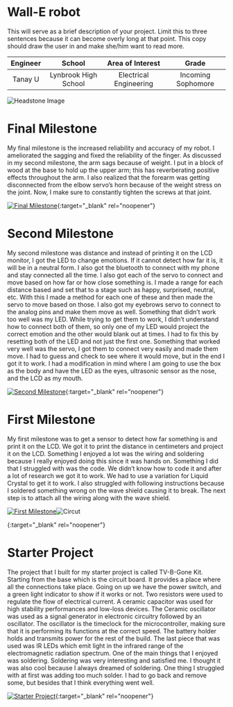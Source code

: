 # Wall-E robot
This will serve as a brief description of your project. Limit this to three sentences because it can become overly long at that point. This copy should draw the user in and make she/him want to read more.

| **Engineer** | **School** | **Area of Interest** | **Grade** |
|:--:|:--:|:--:|:--:|
| Tanay U | Lynbrook High School | Electrical Engineering | Incoming Sophomore

![Headstone Image](https://lh3.googleusercontent.com/pw/AM-JKLUDq0wRC3qR9qC5dYnIvFOpMj4jKLpGfRvcibnBTSsitnyis_B0NCvtoEBhJSYmV1hCXXPMaOhh-L79sPwUqw2xq2A0KSKWGnK1KC7m80ClOUeC7SOpc8dQ0Sw4YNlts_xtgwZ6cQIKO-CQrxXjb9zQ=w742-h741-no?authuser=0)
  
# Final Milestone
My final milestone is the increased reliability and accuracy of my robot. I ameliorated the sagging and fixed the reliability of the finger. As discussed in my second milestone, the arm sags because of weight. I put in a block of wood at the base to hold up the upper arm; this has reverberating positive effects throughout the arm. I also realized that the forearm was getting disconnected from the elbow servo’s horn because of the weight stress on the joint. Now, I make sure to constantly tighten the screws at that joint. 

[![Final Milestone](https://res.cloudinary.com/marcomontalbano/image/upload/v1612573869/video_to_markdown/images/youtube--F7M7imOVGug-c05b58ac6eb4c4700831b2b3070cd403.jpg )](https://www.youtube.com/watch?v=F7M7imOVGug&feature=emb_logo "Final Milestone"){:target="_blank" rel="noopener"}

# Second Milestone
My second milestone was distance and instead of printing it on the LCD monitor, I got the LED to change emotions. If it cannot detect how far it is, it will be in a neutral form. I also got the bluetooth to connect with my phone and stay connected all the time. I also got each of the servo to connect and move based on how far or how close something is. I made a range for each distance based and set that to a stage such as happy, surprised, neutral, etc. With this I made a method for each one of these and then made the servo to move based on those. I also got my eyebrows servo to connect to the analog pins and make them move as well. Something that didn’t work too well was my LED. While trying to get them to work, I didn’t understand how to connect both of them, so only one of my LED would project the correct emotion and the other would blank out at times. I had to fix this by resetting both of the LED and not just the first one. Something that worked very well was the servo, I got them to connect very easily and made them move. I had to guess and check to see where it would move, but in the end I got it to work. I had a modification in mind where I am going to use the box as the body and have the LED as the eyes, ultrasonic sensor as the nose, and the LCD as my mouth.

[![Second Milestone](https://img.youtube.com/vi/zu6HCyPEmMY/0.jpg)](https://www.youtube.com/watch?v=zu6HCyPEmMY "Second Milestone"){:target="_blank" rel="noopener"}

# First Milestone
My first milestone was to get a sensor to detect how far something is and print it on the LCD. We got it to print the distance in centimeters and project it on the LCD. Something I enjoyed a lot was the wiring and soldering because I really enjoyed doing this since it was hands on. Something I did that I struggled with was the code. We didn’t know how to code it and after a lot of research we got it to work. We had to use a variation for Liquid Crystal to get it to work. I also struggled with following instructions because I soldered something wrong on the wave shield causing it to break. The next step is to attach all the wiring along with the wave shield. 

[![First Milestone](https://img.youtube.com/vi/L0Ch15PeebA/sddefault.jpg)](https://www.youtube.com/watch?v=L0Ch15PeebA "First Milestone")![Circut](\https://github.com/BlueStamp-Engineering-2022/Tanay_BSE_Project/blob/gh-pages/Screen%20Shot%202022-07-21%20at%2011.33.22%20AM.png?raw=true)

{:target="_blank" rel="noopener"}

# Starter Project
The project that I built for my starter project is called TV-B-Gone Kit. Starting from the base which is the circuit board. It provides a place where all the connections take place. Going on up we have the power switch, and a green light indicator to show if it works or not. Two resistors were used to regulate the flow of electrical current. A ceramic capacitor was used for high stability performances and low-loss devices. The Ceramic oscillator was used as a signal generator in electronic circuitry followed by an oscillator. The oscillator is the timeclock for the microcontroller, making sure that it is performing its functions at the correct speed. The battery holder holds and transmits power for the rest of the build. The last piece that was used was IR LEDs which emit light in the infrared range of the electromagnetic radiation spectrum. One of the main things that I enjoyed was soldering. Soldering was very interesting and satisfied me. I thought it was also cool because I always dreamed of soldering. One thing I struggled with at first was adding too much solder. I had to go back and remove some, but besides that I think everything went well. 

[![Starter Project](https://img.youtube.com/vi/SOyKDvz-ZLg/0.jpg)](https://www.youtube.com/watch?v=SOyKDvz-ZLg "Starter Project"){:target="_blank" rel="noopener"}
